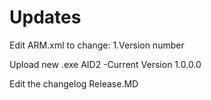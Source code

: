 # Updates


Edit ARM.xml to change:
1.Version number 

Upload new .exe AID2
-Current Version 1.0.0.0

Edit the changelog Release.MD 
